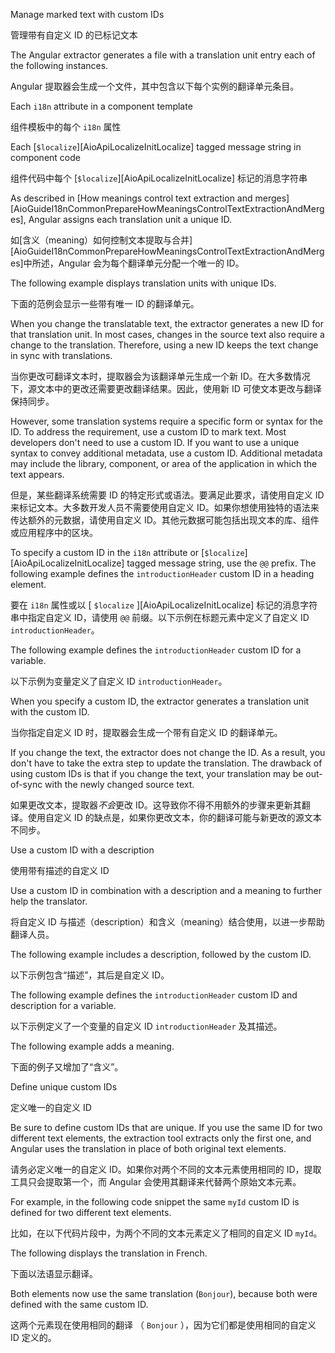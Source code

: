 Manage marked text with custom IDs

管理带有自定义 ID 的已标记文本

The Angular extractor generates a file with a translation unit entry each of the following instances.

Angular 提取器会生成一个文件，其中包含以下每个实例的翻译单元条目。

Each `i18n` attribute in a component template

组件模板中的每个 `i18n` 属性

Each [`$localize`][AioApiLocalizeInitLocalize] tagged message string in component code

组件代码中每个 [`$localize`][AioApiLocalizeInitLocalize] 标记的消息字符串

As described in [How meanings control text extraction and merges][AioGuideI18nCommonPrepareHowMeaningsControlTextExtractionAndMerges], Angular assigns each translation unit a unique ID.

如[含义（meaning）如何控制文本提取与合并][AioGuideI18nCommonPrepareHowMeaningsControlTextExtractionAndMerges]中所述，Angular 会为每个翻译单元分配一个唯一的 ID。

The following example displays translation units with unique IDs.

下面的范例会显示一些带有唯一 ID 的翻译单元。

When you change the translatable text, the extractor generates a new ID for that translation unit.
In most cases, changes in the source text also require a change to the translation.
Therefore, using a new ID keeps the text change in sync with translations.

当你更改可翻译文本时，提取器会为该翻译单元生成一个新 ID。在大多数情况下，源文本中的更改还需要更改翻译结果。因此，使用新 ID 可使文本更改与翻译保持同步。

However, some translation systems require a specific form or syntax for the ID.
To address the requirement, use a custom ID to mark text.
Most developers don't need to use a custom ID.
If you want to use a unique syntax to convey additional metadata, use a custom ID.
Additional metadata may include the library, component, or area of the application in which the text appears.

但是，某些翻译系统需要 ID 的特定形式或语法。要满足此要求，请使用自定义 ID 来标记文本。大多数开发人员不需要使用自定义 ID。如果你想使用独特的语法来传达额外的元数据，请使用自定义 ID。其他元数据可能包括出现文本的库、组件或应用程序中的区块。

To specify a custom ID in the `i18n` attribute or [`$localize`][AioApiLocalizeInitLocalize] tagged message string, use the `@@` prefix.
The following example defines the `introductionHeader` custom ID in a heading element.

要在 `i18n` 属性或以 [ `$localize` ][AioApiLocalizeInitLocalize] 标记的消息字符串中指定自定义 ID，请使用 `@@` 前缀。以下示例在标题元素中定义了自定义 ID `introductionHeader`。

The following example defines the `introductionHeader` custom ID for a variable.

以下示例为变量定义了自定义 ID `introductionHeader`。

When you specify a custom ID, the extractor generates a translation unit with the custom ID.

当你指定自定义 ID 时，提取器会生成一个带有自定义 ID 的翻译单元。

If you change the text, the extractor does not change the ID.
As a result, you don't have to take the extra step to update the translation.
The drawback of using custom IDs is that if you change the text, your translation may be out-of-sync with the newly changed source text.

如果更改文本，提取器*不会*更改 ID。这导致你不得不用额外的步骤来更新其翻译。使用自定义 ID 的缺点是，如果你更改文本，你的翻译可能与新更改的源文本不同步。

Use a custom ID with a description

使用带有描述的自定义 ID

Use a custom ID in combination with a description and a meaning to further help the translator.

将自定义 ID 与描述（description）和含义（meaning）结合使用，以进一步帮助翻译人员。

The following example includes a description, followed by the custom ID.

以下示例包含“描述”，其后是自定义 ID。

The following example defines the `introductionHeader` custom ID and description for a variable.

以下示例定义了一个变量的自定义 ID `introductionHeader` 及其描述。

The following example adds a meaning.

下面的例子又增加了“含义”。

Define unique custom IDs

定义唯一的自定义 ID

Be sure to define custom IDs that are unique.
If you use the same ID for two different text elements, the extraction tool extracts only the first one, and Angular uses the translation in place of both original text elements.

请务必定义唯一的自定义 ID。如果你对两个不同的文本元素使用相同的 ID，提取工具只会提取第一个，而 Angular 会使用其翻译来代替两个原始文本元素。

For example, in the following code snippet the same `myId` custom ID is defined for two different text elements.

比如，在以下代码片段中，为两个不同的文本元素定义了相同的自定义 ID `myId`。

The following displays the translation in French.

下面以法语显示翻译。

Both elements now use the same translation \(`Bonjour`\), because both were defined with the same custom ID.

这两个元素现在使用相同的翻译 （ `Bonjour` ），因为它们都是使用相同的自定义 ID 定义的。